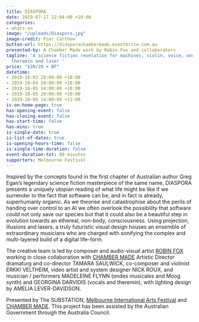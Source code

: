 ```yaml
---
title: DIASPORA
date: 2019-07-17 22:04:00 +10:00
categories:
- whats-on
image: "/uploads/Diaspora.jpg"
image-credit: Pier Carthew
button-url: https://diasporachambermade.eventbrite.com.au
presented-by: A Chamber Made work by Robin Fox and collaborators
tagline: 'A science fiction revelation for machines, violin, voice, ondes musicales,
  theremin and laser '
price: "$39/29 + BF"
datetime:
- 2019-10-03 20:00:00 +10:00
- 2019-10-04 20:00:00 +10:00
- 2019-10-05 14:00:00 +10:00
- 2019-10-05 20:00:00 +10:00
- 2019-10-06 14:00:00 +11:00
is-on-home-page: true
has-opening-event: false
has-closing-event: false
has-start-time: false
has-mins: true
is-single-date: true
is-list-of-dates: true
is-opening-hours-time: false
is-single-time-duration: false
event-duration-txt: 60 minutes
supporters: Melbourne Festival
---
```


Inspired by the concepts found in the first chapter of Australian author Greg Egan’s legendary science fiction masterpiece of the same name, DIASPORA presents a uniquely utopian reading of what life might be like if we surrender to the fact that software can be, and in fact is already, superhumanly organic. As we theorise and catastrophise about the perils of handing over control to an AI we often overlook the possibility that software could not only save our species but that it could also be a beautiful step in evolution towards an ethereal, non-body, consciousness. Using projection, illusions and lasers, a truly futuristic visual design houses an ensemble of extraordinary musicians who are charged with sonifying the complex and multi-layered build of a digital life-form.

The creative team is led by composer and audio-visual artist [ROBIN FOX](https://robinfox.com.au/) working in close collaboration with [CHAMBER MADE](http://www.chambermade.org) Artistic Director dramaturg and co-director TAMARA SAULWICK, co-composer and violinist  ERKKI VELTHEIM, video artist and system designer NICK ROUX, and musician / performers MADELEINE FLYNN (ondes musicales and Moog synth) and GEORGINA DARVIDIS (vocals and theremin), with lighting design by AMELIA LEVER-DAVIDSON.

Presented by The SUBSTATION, [Melbourne International Arts Festival](https://www.festival.melbourne/) and [CHAMBER MADE](http://www.chambermade.org). This project has been assisted by the Australian Government through the Australia Council.
